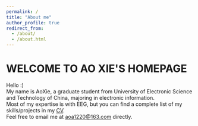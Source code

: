 ```yaml
---
permalink: /
title: "About me"
author_profile: true
redirect_from: 
  - /about/
  - /about.html
---
```



WELCOME TO AO XIE'S HOMEPAGE
======

Hello :) <br>
My name is AoXie, a graduate student from University of Electronic Science and Technology of China, majoring in electronic information. <br>
Most of my expertise is with EEG, but you can find a complete list of my skills/projects in my [CV](https://ao1220.github.io/cv/). <br>
Feel free to email me at aoa1220@163.com directly. <br>
